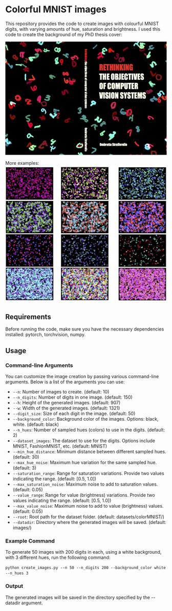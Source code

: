# Colorful MNIST images
This repository provides the code to create images with colourful MNIST digits, with varying amounts of hue, saturation and brightness.
I used this code to create the background of my PhD thesis cover:

![thesis-cover.jpg](figures/thesis-cover.jpg)

More examples:
![examples.jpg](figures%2Fexamples.jpg)


## Requirements

Before running the code, make sure you have the necessary dependencies installed: pytorch, torchvision, numpy.

## Usage

### Command-line Arguments

You can customize the image creation by passing various command-line arguments. Below is a list of the arguments you can use:

- `--n`: Number of images to create. (default: 10)
- `--n_digits`: Number of digits in one image. (default: 150)
- `--h`: Height of the generated images. (default: 907)
- `--w`: Width of the generated images. (default: 1321)
- `--digit_size`: Size of each digit in the image. (default: 50)
- `--background_color`: Background color of the images. Options: black, white. (default: black)
- `--n_hues`: Number of sampled hues (colors) to use in the digits. (default: 2)
- `--dataset_images`: The dataset to use for the digits. Options include MNIST, FashionMNIST, etc. (default: MNIST)
- `--min_hue_distance`: Minimum distance between different sampled hues. (default: 30)
- `--max_hue_noise`: Maximum hue variation for the same sampled hue. (default: 3)
- `--saturation_range`: Range for saturation variations. Provide two values indicating the range. (default: [0.5, 1.0])
- `--max_saturation_noise`: Maximum noise to add to saturation values. (default: 0.05)
- `--value_range`: Range for value (brightness) variations. Provide two values indicating the range. (default: [0.5, 1.0])
- `--max_value_noise`: Maximum noise to add to value (brightness) values. (default: 0.05)
- `--root`: Root path for the dataset folder. (default: datasets/colorMNIST/)
- `--datadir`: Directory where the generated images will be saved. (default: images/)

### Example Command

To generate 50 images with 200 digits in each, using a white background, with 3 different hues, run the following command:

`python create_images.py --n 50 --n_digits 200 --background_color white --n_hues 3`

### Output

The generated images will be saved in the directory specified by the --datadir argument.